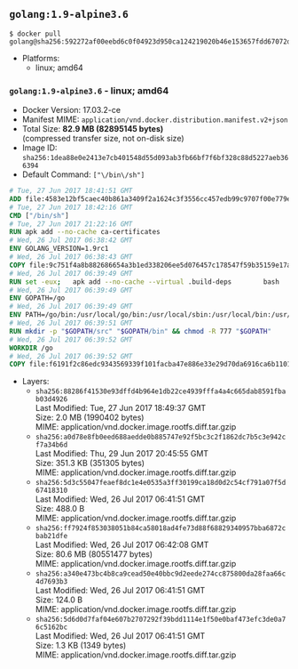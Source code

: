 ## `golang:1.9-alpine3.6`

```console
$ docker pull golang@sha256:592272af00eebd6c0f04923d950ca124219020b46e153657fdd67072dd3c0cfa
```

-	Platforms:
	-	linux; amd64

### `golang:1.9-alpine3.6` - linux; amd64

-	Docker Version: 17.03.2-ce
-	Manifest MIME: `application/vnd.docker.distribution.manifest.v2+json`
-	Total Size: **82.9 MB (82895145 bytes)**  
	(compressed transfer size, not on-disk size)
-	Image ID: `sha256:1dea88e0e2413e7cb401548d55d093ab3fb66bf7f6bf328c88d5227aeb366394`
-	Default Command: `["\/bin\/sh"]`

```dockerfile
# Tue, 27 Jun 2017 18:41:51 GMT
ADD file:4583e12bf5caec40b861a3409f2a1624c3f3556cc457edb99c9707f00e779e45 in / 
# Tue, 27 Jun 2017 18:42:16 GMT
CMD ["/bin/sh"]
# Tue, 27 Jun 2017 21:22:16 GMT
RUN apk add --no-cache ca-certificates
# Wed, 26 Jul 2017 06:38:42 GMT
ENV GOLANG_VERSION=1.9rc1
# Wed, 26 Jul 2017 06:38:43 GMT
COPY file:9c751f4a8b882686654a3b1ed338206ee5d076457c178547f59b35159e17a438 in /go-alpine-patches/ 
# Wed, 26 Jul 2017 06:39:49 GMT
RUN set -eux; 	apk add --no-cache --virtual .build-deps 		bash 		gcc 		musl-dev 		openssl 		go 	; 	export 		GOROOT_BOOTSTRAP="$(go env GOROOT)" 		GOOS="$(go env GOOS)" 		GOARCH="$(go env GOARCH)" 		GO386="$(go env GO386)" 		GOARM="$(go env GOARM)" 		GOHOSTOS="$(go env GOHOSTOS)" 		GOHOSTARCH="$(go env GOHOSTARCH)" 	; 		wget -O go.tgz "https://golang.org/dl/go$GOLANG_VERSION.src.tar.gz"; 	echo '87717598ea60cc6143afa48f141f7e1308e196b71862028e710b910f376b452e *go.tgz' | sha256sum -c -; 	tar -C /usr/local -xzf go.tgz; 	rm go.tgz; 		cd /usr/local/go/src; 	for p in /go-alpine-patches/*.patch; do 		[ -f "$p" ] || continue; 		patch -p2 -i "$p"; 	done; 	./make.bash; 		rm -rf /go-alpine-patches; 	apk del .build-deps; 		export PATH="/usr/local/go/bin:$PATH"; 	go version
# Wed, 26 Jul 2017 06:39:49 GMT
ENV GOPATH=/go
# Wed, 26 Jul 2017 06:39:49 GMT
ENV PATH=/go/bin:/usr/local/go/bin:/usr/local/sbin:/usr/local/bin:/usr/sbin:/usr/bin:/sbin:/bin
# Wed, 26 Jul 2017 06:39:51 GMT
RUN mkdir -p "$GOPATH/src" "$GOPATH/bin" && chmod -R 777 "$GOPATH"
# Wed, 26 Jul 2017 06:39:52 GMT
WORKDIR /go
# Wed, 26 Jul 2017 06:39:52 GMT
COPY file:f6191f2c86edc9343569339f101facba47e886e33e29d70da6916ca6b1101a53 in /usr/local/bin/ 
```

-	Layers:
	-	`sha256:88286f41530e93dffd4b964e1db22ce4939fffa4a4c665dab8591fbab03d4926`  
		Last Modified: Tue, 27 Jun 2017 18:49:37 GMT  
		Size: 2.0 MB (1990402 bytes)  
		MIME: application/vnd.docker.image.rootfs.diff.tar.gzip
	-	`sha256:a0d78e8fb0eed688aedde0b885747e92f5bc3c2f1862dc7b5c3e942cf7a34b6d`  
		Last Modified: Thu, 29 Jun 2017 20:45:55 GMT  
		Size: 351.3 KB (351305 bytes)  
		MIME: application/vnd.docker.image.rootfs.diff.tar.gzip
	-	`sha256:5d3c55047feaef8dc1e4e0535a3ff30199ca18d0d2c54cf791a07f5d67418310`  
		Last Modified: Wed, 26 Jul 2017 06:41:51 GMT  
		Size: 488.0 B  
		MIME: application/vnd.docker.image.rootfs.diff.tar.gzip
	-	`sha256:ff7924f853038051b84ca58018ad4fe73d88f68829340957bba6872cbab21dfe`  
		Last Modified: Wed, 26 Jul 2017 06:42:08 GMT  
		Size: 80.6 MB (80551477 bytes)  
		MIME: application/vnd.docker.image.rootfs.diff.tar.gzip
	-	`sha256:a340e473bc4b8ca9cead50e40bbc9d2eede274cc875800da28faa66c4d7693b3`  
		Last Modified: Wed, 26 Jul 2017 06:41:51 GMT  
		Size: 124.0 B  
		MIME: application/vnd.docker.image.rootfs.diff.tar.gzip
	-	`sha256:5d6d0d7faf04e607b2707292f39bdd1114e1f50e0baf473efc3de0a76c5162bc`  
		Last Modified: Wed, 26 Jul 2017 06:41:51 GMT  
		Size: 1.3 KB (1349 bytes)  
		MIME: application/vnd.docker.image.rootfs.diff.tar.gzip
